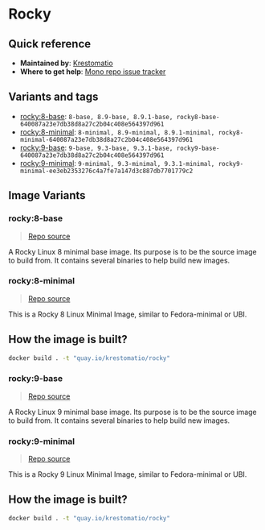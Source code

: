 # Rocky
## Quick reference
- **Maintained by**:
[Krestomatio](https://krestomatio.com)
- **Where to get help**:
[Mono repo issue tracker](https://github.com/krestomatio/container_builder/issues)

## Variants and tags
- [rocky:8-base](#rocky8-base): `8-base, 8.9-base, 8.9.1-base, rocky8-base-640087a23e7db38d8a27c2b04c408e564397d961`
- [rocky:8-minimal](#rocky8-minimal): `8-minimal, 8.9-minimal, 8.9.1-minimal, rocky8-minimal-640087a23e7db38d8a27c2b04c408e564397d961`
- [rocky:9-base](#rocky9-base): `9-base, 9.3-base, 9.3.1-base, rocky9-base-640087a23e7db38d8a27c2b04c408e564397d961`
- [rocky:9-minimal](#rocky9-minimal): `9-minimal, 9.3-minimal, 9.3.1-minimal, rocky9-minimal-ee3eb2353276c4a7fe7a147d3c887db7701779c2`


## Image Variants
### rocky:8-base
> [Repo source](https://github.com/krestomatio/container_builder/tree/master/rocky/rocky8-base)

A Rocky Linux 8 minimal base image. Its purpose is to be the source image to build from. It contains several binaries to help build new images.

### rocky:8-minimal
> [Repo source](https://github.com/krestomatio/container_builder/tree/master/rocky/rocky8-minimal)

This is a Rocky 8 Linux Minimal Image, similar to Fedora-minimal or UBI.

## How the image is built?
```bash
docker build . -t "quay.io/krestomatio/rocky"
```

### rocky:9-base
> [Repo source](https://github.com/krestomatio/container_builder/tree/master/rocky/rocky9-base)

A Rocky Linux 9 minimal base image. Its purpose is to be the source image to build from. It contains several binaries to help build new images.

### rocky:9-minimal
> [Repo source](https://github.com/krestomatio/container_builder/tree/master/rocky/rocky9-minimal)

This is a Rocky 9 Linux Minimal Image, similar to Fedora-minimal or UBI.

## How the image is built?
```bash
docker build . -t "quay.io/krestomatio/rocky"
```

